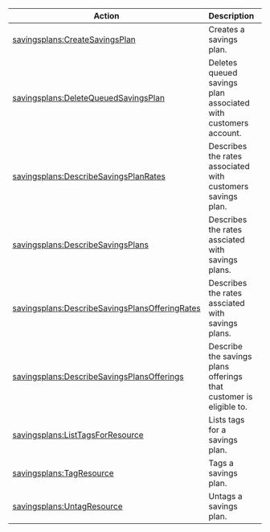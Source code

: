 | Action | Description | Resource | Condition |
| --- | --- | --- | --- |
| [savingsplans:CreateSavingsPlan](https://docs.aws.amazon.com/savingsplans/latest/APIReference/API_CreateSavingsPlan.html) | Creates a savings plan. | * | aws:RequestTag/${TagKey} |
| [savingsplans:DeleteQueuedSavingsPlan](https://docs.aws.amazon.com/savingsplans/latest/APIReference/API_DeleteQueuedSavingsPlan.html) | Deletes queued savings plan associated with customers account. | arn:aws:savingsplans::$account:savingsplan/$savings_plan_id | aws:RequestTag/${TagKey} |
| [savingsplans:DescribeSavingsPlanRates](https://docs.aws.amazon.com/savingsplans/latest/APIReference/API_DescribeSavingsPlanRates.html) | Describes the rates associated with customers savings plan. | arn:aws:savingsplans::$account:savingsplan/$savings_plan_id | aws:RequestTag/${TagKey} |
| [savingsplans:DescribeSavingsPlans](https://docs.aws.amazon.com/savingsplans/latest/APIReference/API_DescribeSavingsPlans.html) | Describes the rates assciated with savings plans. | arn:aws:savingsplans::$account:savingsplan/$savings_plan_id | aws:RequestTag/${TagKey} |
| [savingsplans:DescribeSavingsPlansOfferingRates](https://docs.aws.amazon.com/savingsplans/latest/APIReference/API_DescribeSavingsPlansOfferingRates.html) | Describes the rates assciated with savings plans. | arn:aws:savingsplans::$account:savingsplan/$savings_plan_id | aws:RequestTag/${TagKey} |
| [savingsplans:DescribeSavingsPlansOfferings](https://docs.aws.amazon.com/savingsplans/latest/APIReference/API_DescribeSavingsPlansOfferings.html) | Describe the savings plans offerings that customer is eligible to. | * | - |
| [savingsplans:ListTagsForResource](https://docs.aws.amazon.com/savingsplans/latest/APIReference/API_ListTagsForResource.html) | Lists tags for a savings plan. | arn:aws:savingsplans::$account:savingsplan/$savings_plan_id | - |
| [savingsplans:TagResource](https://docs.aws.amazon.com/savingsplans/latest/APIReference/API_TagResource.html) | Tags a savings plan. | arn:aws:savingsplans::$account:savingsplan/$savings_plan_id | aws:TagKeys, aws:RequestTag/${TagKey} |
| [savingsplans:UntagResource](https://docs.aws.amazon.com/savingsplans/latest/APIReference/API_UntagResource.html) | Untags a savings plan. | arn:aws:savingsplans::$account:savingsplan/$savings_plan_id | aws:TagKeys |
